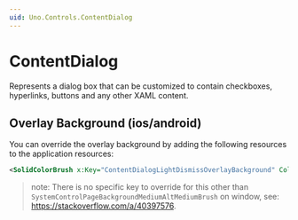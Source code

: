 ```yaml
---
uid: Uno.Controls.ContentDialog
---
```


# ContentDialog

Represents a dialog box that can be customized to contain checkboxes, hyperlinks, buttons and any other XAML content.

## Overlay Background (ios/android)

You can override the overlay background by adding the following resources to the application resources:

```xml
<SolidColorBrush x:Key="ContentDialogLightDismissOverlayBackground" Color="#99000000" />
```

> note: There is no specific key to override for this other than `SystemControlPageBackgroundMediumAltMediumBrush` on window, see: https://stackoverflow.com/a/40397576.
